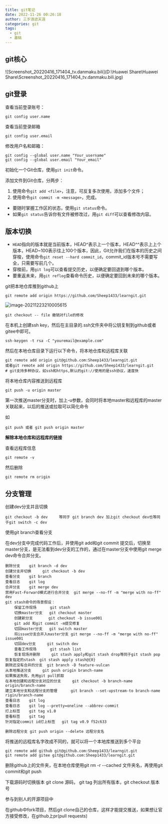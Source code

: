 ```yaml
---
title: git笔记
date: 2022-11-26 00:26:18
author: 三岁浪迹天涯
categories: git
tags:
  - git
  - 基础
---
```


## git核心

![Screenshot_20220416_171404_tv.danmaku.bili](D:\Huawei Share\Huawei Share\Screenshot_20220416_171404_tv.danmaku.bili.jpg)

## git登录 

查看当前登录账号：

```shell
git config user.name
```

查看当前登录邮箱

```shell
git config user.email
```

修改用户名和邮箱：

```shell
git config --global user.name "Your_username"
git config --global user.email "Your_email"
```

初始化一个Git仓库，使用`git init`命令。

添加文件到Git仓库，分两步：

1. 使用命令`git add <file>`，注意，可反复多次使用，添加多个文件；
2. 使用命令`git commit -m <message>`，完成。

- 要随时掌握工作区的状态，使用`git status`命令。
- 如果`git status`告诉你有文件被修改过，用`git diff`可以查看修改内容。

## 版本切换

- `HEAD`指向的版本就是当前版本，HEAD^表示上一个版本，HEAD^^表示上上个版本，HEAD~100表示往上100个版本，因此，Git允许我们在版本的历史之间穿梭，使用命令`git reset --hard commit_id`，commit_id版本号不需要写全，只需要写前几个。
- 穿梭前，用`git log`可以查看提交历史，以便确定要回退到哪个版本。
- 要重返未来，用`git reflog`查看命令历史，以便确定要回到未来的哪个版本。

git把本地仓库推到github上

```
git remote add origin https://github.com/Sheep1433/learngit.git
```

![image-20211223210005615](C:\Users\Administrator\blog\newblog\source\picture\image-20211223210005615.png)

```
git checkout -- file 撤销对file的修改
```

在本机上创建ssh key，然后在主目录的.ssh文件夹中将公钥复制到github或者gitee中即可。

```
ssh-keygen -t rsa -C "youremail@example.com"
```

然后在本地仓库目录下运行以下命令，将本地仓库和远程库关联

```
git remote add origin git@github.com:Sheep1433/learngit.git
或者git remote add origin https://github.com/Sheep1433/learngit.git
# git支持多种协议，如ssh和https,默认的git://使用的是ssh协议，速度快
```

将本地仓库内容推送到远程库

```
git push -u origin master
```

第一次推送master分支时，加上-u参数，会同时将本地master和远程库的master关联起来，以后的推送或拉取可以简化命令

如

```
git push 或者 git push origin master
```

**解除本地仓库和远程库的链接**

查看远程库信息

```
git remote -v
```

然后删除

```
git remote rm origin
```

## 分支管理

创建dev分支并且切换

```
git checkout -b dev		等同于 git branch dev 加上git checkout dev也等同于git switch -c dev
```

使用git branch查看分支

在dev分支中完成代码工作后，并使用git add和git commit 提交后，切换至master分支，是无法看到dev分支的工作的，通过在master分支中使用git merge dev命令合并分支。		

```
删除分支	git branch -d dev
创建分支并切换		git checkout -b dev
查看分支	git branch
查看日志	git log
合并分支	git merge dev
禁用Fast-Forward模式进行合并分支	git merge --no-ff -m "merge with no-ff" dev
git stash命令的场景假设：
	保留工作现场		git stash
	切换master分支 	 git checkout master
	创建新分支		git checkout -b issue001
	git add 和git commit -m提交修复
	切回master分支	 git switch master
	将issue分支合并入master分支	git merge --no-ff -m "merge with no-ff" issue001
	切回dev分支		git switch dev
	查看工作现场		git stash list
	恢复现场并删除		git stash apply和git stash drop等同于git stash pop
恢复指定的stash	git stash apply stash@{0}
删除还没有合并的分支	git branch -D feature-vulcan
从本地推送分支		git push origin branch-name
如果推送失败，先用git pull抓取
在本地创建和远程分支对应的分支		git checkout -b branch-name origin/branch-name
建立本地分支和远程分支的管理		git branch --set-upstream-to branch-name rigin/branch-name
查看日志	git log
查看日志	git log --pretty=oneline --abbrev-commit
打上标签	git tag v1.0
查看标签	git tag
针对指定commit id打上标签	git tag v0.9 f52c633

删除远程分支 git push origin --delete 远程分支名

```

将推送的远程库名字改成不同的，就可以将一个本地库推送到多个平台

```
git remote add github git@github.com:Sheep1433/learngit.git
git remote add gitee git@github.com:Sheep1433/learngit.git
```

删除github上的文件夹，在本地仓库使用git rm -r --cached 文件夹名，再使用git commit和git push

下载源码时切换版本	git clone 源码， git tag 列出所有版本，git checkout 版本号

参与到别人的开源项目中

在github中fork项目，然后git clone自己的仓库，这样才能提交推送，如果想让官方接受修改，在github上pr(pull requests)
